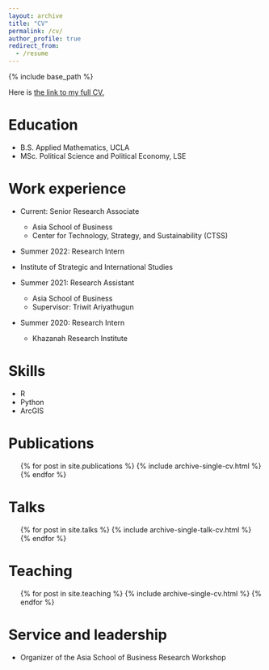 ```yaml
---
layout: archive
title: "CV"
permalink: /cv/
author_profile: true
redirect_from:
  - /resume
---
```


{% include base_path %}

Here is [the link to my full CV.](emirizatrashid.github.io/files/cv_github.pdf)

Education
======
* B.S. Applied Mathematics, UCLA
* MSc. Political Science and Political Economy, LSE

Work experience
======
* Current: Senior Research Associate
  * Asia School of Business
  * Center for Technology, Strategy, and Sustainability (CTSS)

 * Summer 2022: Research Intern
  * Institute of Strategic and International Studies

* Summer 2021: Research Assistant
  * Asia School of Business
  * Supervisor: Triwit Ariyathugun

* Summer 2020: Research Intern
  * Khazanah Research Institute
  
Skills
======
* R
* Python
* ArcGIS

Publications
======
  <ul>{% for post in site.publications %}
    {% include archive-single-cv.html %}
  {% endfor %}</ul>
  
Talks
======
  <ul>{% for post in site.talks %}
    {% include archive-single-talk-cv.html %}
  {% endfor %}</ul>
  
Teaching
======
  <ul>{% for post in site.teaching %}
    {% include archive-single-cv.html %}
  {% endfor %}</ul>
  
Service and leadership
======
* Organizer of the Asia School of Business Research Workshop

